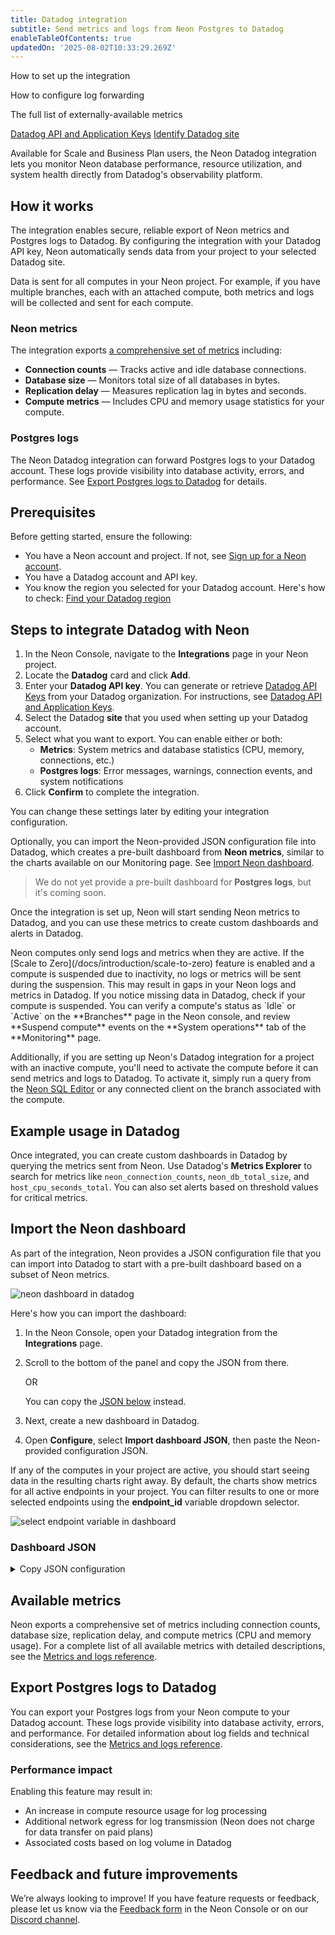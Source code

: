 ```yaml
---
title: Datadog integration
subtitle: Send metrics and logs from Neon Postgres to Datadog
enableTableOfContents: true
updatedOn: '2025-08-02T10:33:29.269Z'
---
```


<InfoBlock>
<DocsList title="What you will learn:">
<p>How to set up the integration</p>
<p>How to configure log forwarding</p>
<p>The full list of externally-available metrics</p>
</DocsList>

<DocsList title="External docs" theme="docs">
<a href="https://docs.datadoghq.com/account_management/api-app-keys/">Datadog API and Application Keys</a>
<a href="https://docs.datadoghq.com/getting_started/site/#access-the-datadog-site/">Identify Datadog site</a>
</DocsList>
</InfoBlock>

Available for Scale and Business Plan users, the Neon Datadog integration lets you monitor Neon database performance, resource utilization, and system health directly from Datadog's observability platform.

## How it works

The integration enables secure, reliable export of Neon metrics and Postgres logs to Datadog. By configuring the integration with your Datadog API key, Neon automatically sends data from your project to your selected Datadog site.

<Admonition type="note">
Data is sent for all computes in your Neon project. For example, if you have multiple branches, each with an attached compute, both metrics and logs will be collected and sent for each compute.
</Admonition>

### Neon metrics

The integration exports [a comprehensive set of metrics](#available-metrics) including:

- **Connection counts** &#8212; Tracks active and idle database connections.
- **Database size** &#8212; Monitors total size of all databases in bytes.
- **Replication delay** &#8212; Measures replication lag in bytes and seconds.
- **Compute metrics** &#8212; Includes CPU and memory usage statistics for your compute.

### Postgres logs

<FeatureBetaProps feature_name="Postgres logs export" />

The Neon Datadog integration can forward Postgres logs to your Datadog account. These logs provide visibility into database activity, errors, and performance. See [Export Postgres logs to Datadog](#export-postgres-logs-to-datadog) for details.

## Prerequisites

Before getting started, ensure the following:

- You have a Neon account and project. If not, see [Sign up for a Neon account](/docs/get-started/signing-up).
- You have a Datadog account and API key.
- You know the region you selected for your Datadog account. Here's how to check: [Find your Datadog region](https://docs.datadoghq.com/getting_started/site/#access-the-datadog-site)

## Steps to integrate Datadog with Neon

1. In the Neon Console, navigate to the **Integrations** page in your Neon project.
1. Locate the **Datadog** card and click **Add**.
1. Enter your **Datadog API key**. You can generate or retrieve [Datadog API Keys](https://app.datadoghq.com/organization-settings/api-keys) from your Datadog organization. For instructions, see [Datadog API and Application Keys](https://docs.datadoghq.com/account_management/api-app-keys/).
1. Select the Datadog **site** that you used when setting up your Datadog account.
1. Select what you want to export. You can enable either or both:
   - **Metrics**: System metrics and database statistics (CPU, memory, connections, etc.)
   - **Postgres logs**: Error messages, warnings, connection events, and system notifications
1. Click **Confirm** to complete the integration.

<Admonition type="note">
You can change these settings later by editing your integration configuration.
</Admonition>

Optionally, you can import the Neon-provided JSON configuration file into Datadog, which creates a pre-built dashboard from **Neon metrics**, similar to the charts available on our Monitoring page. See [Import Neon dashboard](#import-neon-dashboard).

> We do not yet provide a pre-built dashboard for **Postgres logs**, but it's coming soon.

Once the integration is set up, Neon will start sending Neon metrics to Datadog, and you can use these metrics to create custom dashboards and alerts in Datadog.

<Admonition type="note">
Neon computes only send logs and metrics when they are active. If the [Scale to Zero](/docs/introduction/scale-to-zero) feature is enabled and a compute is suspended due to inactivity, no logs or metrics will be sent during the suspension. This may result in gaps in your Neon logs and metrics in Datadog. If you notice missing data in Datadog, check if your compute is suspended. You can verify a compute's status as `Idle` or `Active` on the **Branches** page in the Neon console, and review **Suspend compute** events on the **System operations** tab of the **Monitoring** page.

Additionally, if you are setting up Neon's Datadog integration for a project with an inactive compute, you'll need to activate the compute before it can send metrics and logs to Datadog. To activate it, simply run a query from the [Neon SQL Editor](/docs/get-started/query-with-neon-sql-editor) or any connected client on the branch associated with the compute.
</Admonition>

## Example usage in Datadog

Once integrated, you can create custom dashboards in Datadog by querying the metrics sent from Neon. Use Datadog's **Metrics Explorer** to search for metrics like `neon_connection_counts`, `neon_db_total_size`, and `host_cpu_seconds_total`. You can also set alerts based on threshold values for critical metrics.

## Import the Neon dashboard

As part of the integration, Neon provides a JSON configuration file that you can import into Datadog to start with a pre-built dashboard based on a subset of Neon metrics.

![neon dashboard in datadog](/docs/guides/neon-dashboard-datadog.png)

Here's how you can import the dashboard:

1. In the Neon Console, open your Datadog integration from the **Integrations** page.
1. Scroll to the bottom of the panel and copy the JSON from there.

   OR

   You can copy the [JSON below](#dashboard-json) instead.

1. Next, create a new dashboard in Datadog.
1. Open **Configure**, select **Import dashboard JSON**, then paste the Neon-provided configuration JSON.

If any of the computes in your project are active, you should start seeing data in the resulting charts right away. By default, the charts show metrics for all active endpoints in your project. You can filter results to one or more selected endpoints using the **endpoint_id** variable dropdown selector.

![select endpoint variable in dashboard](/docs/guides/datadog_select_endpoint.png)

### Dashboard JSON

<details>
<summary>Copy JSON configuration</summary>
```json shouldWrap
{
  "title": "Single Neon Compute metrics (with dropdown)",
  "description": "",
  "widgets": [
    {
      "id": 3831219857468963,
      "definition": {
        "title": "RAM",
        "title_size": "16",
        "title_align": "left",
        "show_legend": true,
        "legend_layout": "auto",
        "legend_columns": [
          "avg",
          "min",
          "max",
          "value",
          "sum"
        ],
        "time": {},
        "type": "timeseries",
        "requests": [
          {
            "formulas": [
              {
                "number_format": {
                  "unit": {
                    "type": "canonical_unit",
                    "unit_name": "byte"
                  }
                },
                "alias": "Cached",
                "formula": "query3"
              },
              {
                "alias": "Used",
                "number_format": {
                  "unit": {
                    "type": "canonical_unit",
                    "unit_name": "byte"
                  }
                },
                "formula": "query1 - query2"
              }
            ],
            "queries": [
              {
                "name": "query3",
                "data_source": "metrics",
                "query": "max:host_memory_cached_bytes{$endpoint_id}"
              },
              {
                "name": "query1",
                "data_source": "metrics",
                "query": "max:host_memory_total_bytes{$endpoint_id}"
              },
              {
                "name": "query2",
                "data_source": "metrics",
                "query": "max:host_memory_available_bytes{$endpoint_id}"
              }
            ],
            "response_format": "timeseries",
            "style": {
              "palette": "dog_classic",
              "order_by": "values",
              "line_type": "solid",
              "line_width": "normal"
            },
            "display_type": "line"
          }
        ]
      },
      "layout": {
        "x": 0,
        "y": 0,
        "width": 6,
        "height": 2
      }
    },
    {
      "id": 7296782684811837,
      "definition": {
        "title": "CPU",
        "title_size": "16",
        "title_align": "left",
        "show_legend": true,
        "legend_layout": "auto",
        "legend_columns": [
          "avg",
          "min",
          "max",
          "value",
          "sum"
        ],
        "time": {},
        "type": "timeseries",
        "requests": [
          {
            "formulas": [
              {
                "alias": "Used",
                "formula": "per_minute(query1)"
              }
            ],
            "queries": [
              {
                "name": "query1",
                "data_source": "metrics",
                "query": "max:host_cpu_seconds_total{!mode:idle,$endpoint_id}.as_rate()"
              }
            ],
            "response_format": "timeseries",
            "style": {
              "palette": "dog_classic",
              "order_by": "values",
              "line_type": "solid",
              "line_width": "normal"
            },
            "display_type": "line"
          }
        ]
      },
      "layout": {
        "x": 6,
        "y": 0,
        "width": 6,
        "height": 2
      }
    },
    {
      "id": 7513607855022102,
      "definition": {
        "title": "Connections",
        "title_size": "16",
        "title_align": "left",
        "show_legend": true,
        "legend_layout": "auto",
        "legend_columns": [
          "avg",
          "min",
          "max",
          "value",
          "sum"
        ],
        "type": "timeseries",
        "requests": [
          {
            "formulas": [
              {
                "alias": "Total",
                "formula": "query1"
              },
              {
                "alias": "Active",
                "formula": "query2"
              },
              {
                "alias": "Idle",
                "formula": "query3"
              }
            ],
            "queries": [
              {
                "name": "query1",
                "data_source": "metrics",
                "query": "sum:neon_connection_counts{!datname:postgres,$endpoint_id}"
              },
              {
                "name": "query2",
                "data_source": "metrics",
                "query": "sum:neon_connection_counts{!datname:postgres,state:active ,$endpoint_id}"
              },
              {
                "name": "query3",
                "data_source": "metrics",
                "query": "sum:neon_connection_counts{!datname:postgres,!state:active,$endpoint_id}"
              }
            ],
            "response_format": "timeseries",
            "style": {
              "palette": "dog_classic",
              "order_by": "values",
              "line_type": "solid",
              "line_width": "normal"
            },
            "display_type": "line"
          }
        ]
      },
      "layout": {
        "x": 0,
        "y": 2,
        "width": 6,
        "height": 3
      }
    },
    {
      "id": 5523349536895199,
      "definition": {
        "title": "Database size",
        "title_size": "16",
        "title_align": "left",
        "show_legend": true,
        "legend_layout": "auto",
        "legend_columns": [
          "avg",
          "min",
          "max",
          "value",
          "sum"
        ],
        "type": "timeseries",
        "requests": [
          {
            "formulas": [
              {
                "number_format": {
                  "unit": {
                    "type": "canonical_unit",
                    "unit_name": "byte"
                  }
                },
                "formula": "query2"
              },
              {
                "number_format": {
                  "unit": {
                    "type": "canonical_unit",
                    "unit_name": "byte"
                  }
                },
                "alias": "Size of all databases",
                "formula": "query3"
              },
              {
                "alias": "Max size",
                "number_format": {
                  "unit": {
                    "type": "canonical_unit",
                    "unit_name": "byte"
                  }
                },
                "formula": "query1 * 1024 * 1024"
              }
            ],
            "queries": [
              {
                "name": "query2",
                "data_source": "metrics",
                "query": "max:neon_pg_stats_userdb{kind:db_size,$endpoint_id} by {datname}"
              },
              {
                "name": "query3",
                "data_source": "metrics",
                "query": "max:neon_db_total_size{$endpoint_id}"
              },
              {
                "name": "query1",
                "data_source": "metrics",
                "query": "max:neon_max_cluster_size{$endpoint_id}"
              }
            ],
            "response_format": "timeseries",
            "style": {
              "palette": "dog_classic",
              "order_by": "values",
              "line_type": "solid",
              "line_width": "normal"
            },
            "display_type": "line"
          }
        ],
        "yaxis": {
          "include_zero": false,
          "scale": "log"
        }
      },
      "layout": {
        "x": 6,
        "y": 2,
        "width": 6,
        "height": 3
      }
    },
    {
      "id": 1608572645458648,
      "definition": {
        "title": "Deadlocks",
        "title_size": "16",
        "title_align": "left",
        "show_legend": true,
        "legend_layout": "auto",
        "legend_columns": [
          "avg",
          "min",
          "max",
          "value",
          "sum"
        ],
        "type": "timeseries",
        "requests": [
          {
            "formulas": [
              {
                "alias": "Deadlocks",
                "formula": "query1"
              }
            ],
            "queries": [
              {
                "name": "query1",
                "data_source": "metrics",
                "query": "max:neon_pg_stats_userdb{kind:deadlocks,$endpoint_id} by {datname}"
              }
            ],
            "response_format": "timeseries",
            "style": {
              "palette": "dog_classic",
              "order_by": "values",
              "line_type": "solid",
              "line_width": "normal"
            },
            "display_type": "line"
          }
        ]
      },
      "layout": {
        "x": 0,
        "y": 5,
        "width": 6,
        "height": 2
      }
    },
    {
      "id": 5728659221127513,
      "definition": {
        "title": "Changed rows",
        "title_size": "16",
        "title_align": "left",
        "show_legend": true,
        "legend_layout": "auto",
        "legend_columns": [
          "avg",
          "min",
          "max",
          "value",
          "sum"
        ],
        "type": "timeseries",
        "requests": [
          {
            "formulas": [
              {
                "alias": "Rows inserted",
                "formula": "diff(query1)"
              },
              {
                "alias": "Rows deleted",
                "formula": "diff(query2)"
              },
              {
                "alias": "Rows updated",
                "formula": "diff(query3)"
              }
            ],
            "queries": [
              {
                "name": "query1",
                "data_source": "metrics",
                "query": "max:neon_pg_stats_userdb{kind:inserted,$endpoint_id}"
              },
              {
                "name": "query2",
                "data_source": "metrics",
                "query": "max:neon_pg_stats_userdb{kind:deleted,$endpoint_id}"
              },
              {
                "name": "query3",
                "data_source": "metrics",
                "query": "max:neon_pg_stats_userdb{kind:updated,$endpoint_id}"
              }
            ],
            "response_format": "timeseries",
            "style": {
              "palette": "dog_classic",
              "order_by": "values",
              "line_type": "solid",
              "line_width": "normal"
            },
            "display_type": "line"
          }
        ]
      },
      "layout": {
        "x": 6,
        "y": 5,
        "width": 6,
        "height": 2
      }
    },
    {
      "id": 630770240665422,
      "definition": {
        "title": "Local file cache hit rate",
        "title_size": "16",
        "title_align": "left",
        "show_legend": true,
        "legend_layout": "auto",
        "legend_columns": [
          "avg",
          "min",
          "max",
          "value",
          "sum"
        ],
        "time": {},
        "type": "timeseries",
        "requests": [
          {
            "formulas": [
              {
                "alias": "Cache hit rate",
                "formula": "query1 / (query1 + query2)",
                "number_format": {
                  "unit": {
                    "type": "canonical_unit",
                    "unit_name": "fraction"
                  }
                }
              }
            ],
            "queries": [
              {
                "name": "query1",
                "data_source": "metrics",
                "query": "max:neon_lfc_hits{$endpoint_id}"
              },
              {
                "name": "query2",
                "data_source": "metrics",
                "query": "max:neon_lfc_misses{$endpoint_id}"
              }
            ],
            "response_format": "timeseries",
            "style": {
              "palette": "dog_classic",
              "order_by": "values",
              "line_type": "solid",
              "line_width": "normal"
            },
            "display_type": "line"
          }
        ]
      },
      "layout": {
        "x": 0,
        "y": 7,
        "width": 6,
        "height": 3
      }
    },
    {
      "id": 2040733022455075,
      "definition": {
        "title": "Working set size",
        "title_size": "16",
        "title_align": "left",
        "show_legend": true,
        "legend_layout": "auto",
        "legend_columns": [
          "avg",
          "min",
          "max",
          "value",
          "sum"
        ],
        "time": {},
        "type": "timeseries",
        "requests": [
          {
            "formulas": [
              {
                "alias": "Local file cache size",
                "number_format": {
                  "unit": {
                    "type": "canonical_unit",
                    "unit_name": "byte"
                  }
                },
                "formula": "query2"
              },
              {
                "number_format": {
                  "unit": {
                    "type": "canonical_unit",
                    "unit_name": "byte"
                  }
                },
                "formula": "8192 * query1"
              }
            ],
            "queries": [
              {
                "name": "query2",
                "data_source": "metrics",
                "query": "max:neon_lfc_cache_size_limit{$endpoint_id}"
              },
              {
                "name": "query1",
                "data_source": "metrics",
                "query": "max:neon_lfc_approximate_working_set_size_windows{$endpoint_id} by {duration}"
              }
            ],
            "response_format": "timeseries",
            "style": {
              "palette": "dog_classic",
              "order_by": "values",
              "line_type": "solid",
              "line_width": "normal"
            },
            "display_type": "line"
          }
        ]
      },
      "layout": {
        "x": 6,
        "y": 7,
        "width": 6,
        "height": 3
      }
    }
  ],
  "template_variables": [
    {
      "name": "endpoint_id",
      "prefix": "endpoint_id",
      "available_values": [],
      "default": "*"
    },
    {
      "name": "project_id",
      "prefix": "project_id",
      "available_values": [],
      "default": "*"
    },
    {
      "name": "state",
      "prefix": "state",
      "available_values": [],
      "default": "*"
    }
  ],
  "layout_type": "ordered",
  "notify_list": [],
  "reflow_type": "fixed"
}
```
</details>

## Available metrics

Neon exports a comprehensive set of metrics including connection counts, database size, replication delay, and compute metrics (CPU and memory usage). For a complete list of all available metrics with detailed descriptions, see the [Metrics and logs reference](/docs/reference/metrics-logs).

## Export Postgres logs to Datadog

You can export your Postgres logs from your Neon compute to your Datadog account. These logs provide visibility into database activity, errors, and performance. For detailed information about log fields and technical considerations, see the [Metrics and logs reference](/docs/reference/metrics-logs).

### Performance impact

Enabling this feature may result in:

- An increase in compute resource usage for log processing
- Additional network egress for log transmission (Neon does not charge for data transfer on paid plans)
- Associated costs based on log volume in Datadog

## Feedback and future improvements

We’re always looking to improve! If you have feature requests or feedback, please let us know via the [Feedback form](https://console.neon.tech/app/projects?modal=feedback) in the Neon Console or on our [Discord channel](https://discord.com/channels/1176467419317940276/1176788564890112042).

<NeedHelp/>
